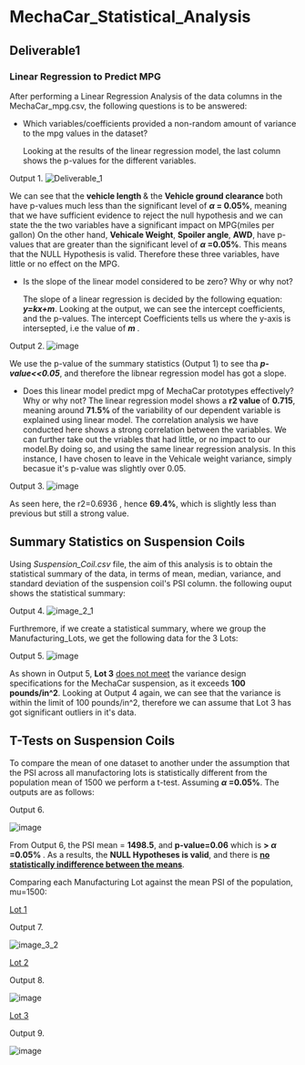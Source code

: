 
# MechaCar_Statistical_Analysis
## Deliverable1
### Linear Regression to Predict MPG
 After performing a Linear Regression Analysis of the data columns in the MechaCar_mpg.csv, the following questions is to be answered:
* Which variables/coefficients provided a non-random amount of variance to the mpg values in the dataset?
   
   Looking at the results of the linear regression model, the last column shows the p-values for the different variables.

Output 1.
![Deliverable_1](https://user-images.githubusercontent.com/85843030/135725287-a6b2f67c-f063-42ec-ad26-300ba1f35789.png)


   We can see that the <b> vehicle length </b> & the <b> Vehicle ground clearance </b> both have p-values much less than the significant level of 
   <b> _&alpha;_ = 0.05%</b>, meaning that we have sufficient evidence to reject the null hypothesis and we can state the the two variables have a significant impact on
   MPG(miles per gallon)
   On the other hand, <b>Vehicale Weight</b>, <b>Spoiler angle</b>, <b>AWD</b>, have p-values that are greater than the significant level of <b> _&alpha;_ =0.05%</b>. 
   This means that the NULL Hypothesis is valid. Therefore these three variables, have little or no effect on the MPG.


* Is the slope of the linear model considered to be zero? Why or why not?


  The slope of a linear regression is decided by the following equation: <b><i>y=kx+m</i></b>. Looking at the output, we can see the intercept
  coefficients, and the p-values. 
  The intercept Coefficients tells us where the y-axis is intersepted, i.e the value of <b><i>m </i></b>.
  
 Output 2. 
![image](https://user-images.githubusercontent.com/85843030/135721849-22257d5f-ee70-4c0d-aea2-92a917294d61.png)
  
 We use the p-value of the summary statistics (Output 1) to see tha <b><i>p-value<<0.05</i></b>, and therefore the libnear regression model has got a slope.

* Does this linear model predict mpg of MechaCar prototypes effectively? Why or why not?
The linear regression model shows a <b>r2 value </b> of <b>0.715</b>, meaning around <b>71.5% </b>of the variability of our dependent variable is explained using
linear model. The correlation analysis we have conducted here shows a strong correlation between the variables.
We can further take out the vriables that had little, or no impact to our model.By doing so, and using the same linear regression analysis. In this instance, I have
chosen to leave in the Vehicale weight variance, simply becasue it's p-value was slightly over 0.05.

Output 3.
![image](https://user-images.githubusercontent.com/85843030/135722271-96d6c505-ac4a-42b4-836d-db81b9ad12e2.png)


As seen here, the </b>r2=0.6936 </b>, hence <b>69.4%</b>, which is slightly less than previous but still a strong value.

## Summary Statistics on Suspension Coils

Using <i>Suspension_Coil.csv</i> file, the aim of this analysis is to obtain the statistical summary of the data, in terms of mean, median, variance, and
standard deviation of the suspension coil's PSI column.
the following ouput shows the statistical summary:

Output 4.
![image_2_1](https://user-images.githubusercontent.com/85843030/135727310-5538225e-e22b-4963-babf-8f7d08d6a643.png)


Furthremore, if we create a statistical summary, where we group the Manufacturing_Lots, we get the following data for the 3 Lots:

Output 5.
![image](https://user-images.githubusercontent.com/85843030/135728153-842dab2f-ed02-4bf6-b6e1-6f6f2a7a4020.png)


As shown in Output 5, <b>Lot 3</b> <ins>does not meet</ins> the variance design specifications for the MechaCar suspension, as it exceeds <b>100 pounds/in^2</b>.
Looking at Output 4 again, we can see that the variance is within the limit of 100 pounds/in^2, therefore we can assume that Lot 3 has got significant 
outliers in it's data.

## T-Tests on Suspension Coils

To compare the mean of one dataset to another under the assumption that the PSI across all manufactoring lots is statistically different from the population
mean of 1500 we perform a t-test.
Assuming <b> _&alpha;_ =0.05%</b>. The outputs are as follows:

Output 6.

![image](https://user-images.githubusercontent.com/85843030/135732977-5fd7b340-ae78-4bd7-9c56-6b568f1f9dc5.png)

From Output 6, the PSI mean = <b>1498.5</b>, and <b>p-value=0.06</b> which is <b> > _&alpha;_ =0.05% </b>. As a results, the <b>NULL Hypotheses is valid</b>, 
and there is <b><ins>no statistically indifference between the means</ins></b>.


Comparing each Manufacturing Lot against the mean PSI of the population, mu=1500:

<ins> Lot 1 </ins>

Output 7. 

![image_3_2](https://user-images.githubusercontent.com/85843030/135733644-89ebf5a7-b9fa-4f5d-ad22-bbc81051698c.png)



<ins> Lot 2 </ins>

Output 8.


![image](https://user-images.githubusercontent.com/85843030/135733582-c14d848e-af40-41f7-9943-3646a20a51bd.png)



<ins> Lot 3 </ins>


Output 9.

![image](https://user-images.githubusercontent.com/85843030/135733599-e5a9be35-0102-4c31-9973-29f337716c01.png)


